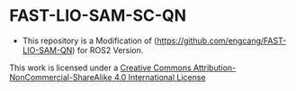 # FAST-LIO-SAM-SC-QN
+ This repository is a Modification of (https://github.com/engcang/FAST-LIO-SAM-QN) for ROS2 Version.

This work is licensed under a [Creative Commons Attribution-NonCommercial-ShareAlike 4.0 International License](http://creativecommons.org/licenses/by-nc-sa/4.0/)
